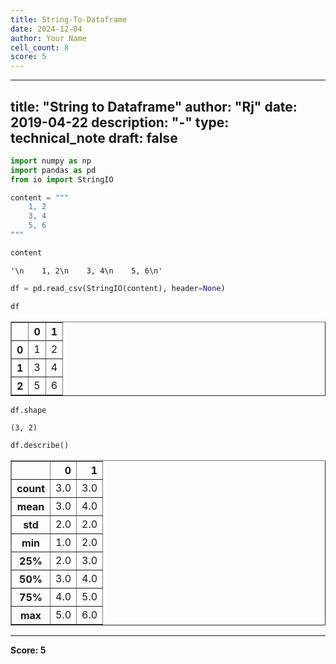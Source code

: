```yaml
---
title: String-To-Dataframe
date: 2024-12-04
author: Your Name
cell_count: 8
score: 5
---
```


---
title: "String to Dataframe"
author: "Rj"
date: 2019-04-22
description: "-"
type: technical_note
draft: false
---

```python
import numpy as np
import pandas as pd
from io import StringIO
```


```python
content = """
    1, 2
    3, 4
    5, 6
"""
```


```python
content
```




    '\n    1, 2\n    3, 4\n    5, 6\n'




```python
df = pd.read_csv(StringIO(content), header=None)
```


```python
df
```




<div>
<style scoped>
    .dataframe tbody tr th:only-of-type {
        vertical-align: middle;
    }

    .dataframe tbody tr th {
        vertical-align: top;
    }

    .dataframe thead th {
        text-align: right;
    }
</style>
<table border="1" class="dataframe">
  <thead>
    <tr style="text-align: right;">
      <th></th>
      <th>0</th>
      <th>1</th>
    </tr>
  </thead>
  <tbody>
    <tr>
      <th>0</th>
      <td>1</td>
      <td>2</td>
    </tr>
    <tr>
      <th>1</th>
      <td>3</td>
      <td>4</td>
    </tr>
    <tr>
      <th>2</th>
      <td>5</td>
      <td>6</td>
    </tr>
  </tbody>
</table>
</div>




```python
df.shape
```




    (3, 2)




```python
df.describe()
```




<div>
<style scoped>
    .dataframe tbody tr th:only-of-type {
        vertical-align: middle;
    }

    .dataframe tbody tr th {
        vertical-align: top;
    }

    .dataframe thead th {
        text-align: right;
    }
</style>
<table border="1" class="dataframe">
  <thead>
    <tr style="text-align: right;">
      <th></th>
      <th>0</th>
      <th>1</th>
    </tr>
  </thead>
  <tbody>
    <tr>
      <th>count</th>
      <td>3.0</td>
      <td>3.0</td>
    </tr>
    <tr>
      <th>mean</th>
      <td>3.0</td>
      <td>4.0</td>
    </tr>
    <tr>
      <th>std</th>
      <td>2.0</td>
      <td>2.0</td>
    </tr>
    <tr>
      <th>min</th>
      <td>1.0</td>
      <td>2.0</td>
    </tr>
    <tr>
      <th>25%</th>
      <td>2.0</td>
      <td>3.0</td>
    </tr>
    <tr>
      <th>50%</th>
      <td>3.0</td>
      <td>4.0</td>
    </tr>
    <tr>
      <th>75%</th>
      <td>4.0</td>
      <td>5.0</td>
    </tr>
    <tr>
      <th>max</th>
      <td>5.0</td>
      <td>6.0</td>
    </tr>
  </tbody>
</table>
</div>




---
**Score: 5**